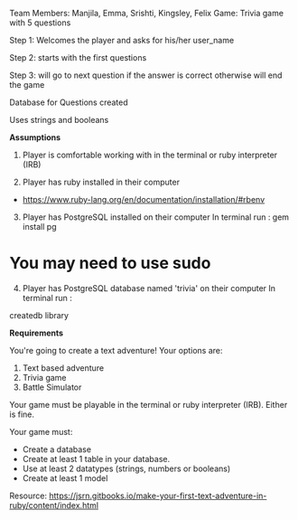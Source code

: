 
Team Members: Manjila, Emma, Srishti, Kingsley, Felix
Game: Trivia game with 5 questions

Step 1: Welcomes the player and asks for his/her user_name

Step 2: starts with the first questions

Step 3: will go to next question if the answer is correct otherwise will end the game

Database for Questions created

Uses strings and booleans



**Assumptions**

1. Player is comfortable working with in the terminal or ruby interpreter (IRB)

2. Player has ruby installed in their computer
  - https://www.ruby-lang.org/en/documentation/installation/#rbenv

3. Player has PostgreSQL installed on their computer
In terminal run :
gem install pg

# You may need to use sudo

4. Player has PostgreSQL database named 'trivia' on their computer
In terminal run :

createdb library


**Requirements**

You're going to create a text adventure! Your options are:

1. Text based adventure
2. Trivia game
3. Battle Simulator

Your game must be playable in the terminal or ruby interpreter (IRB). Either is fine.

Your game must:

- Create a database
- Create at least 1 table in your database.
- Use at least 2 datatypes (strings, numbers or booleans)
- Create at least 1 model

Resource: https://jsrn.gitbooks.io/make-your-first-text-adventure-in-ruby/content/index.html
